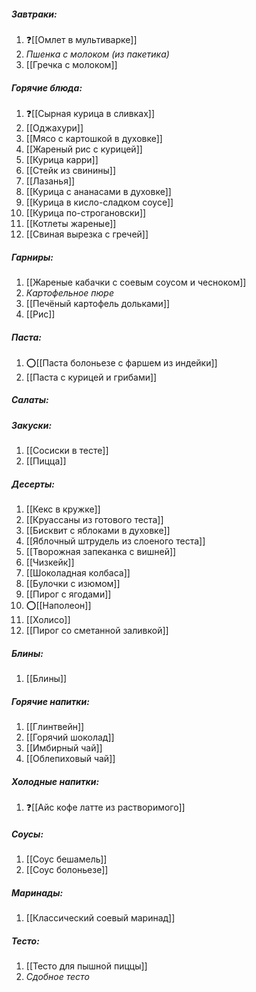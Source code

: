 ##### Завтраки:

1. ❓[[Омлет в мультиварке]]
1. *Пшенка с молоком (из пакетика)*
1. [[Гречка с молоком]]

##### Горячие блюда:

1. ❓[[Сырная курица в сливках]]
1. [[Оджахури]]
1. [[Мясо с картошкой в духовке]]
1. [[Жареный рис с курицей]]
1. [[Курица карри]]
1. [[Стейк из свинины]]
1. [[Лазанья]]
1. [[Курица с ананасами в духовке]]
1. [[Курица в кисло-сладком соусе]]
1. [[Курица по-строгановски]]
1. [[Котлеты жареные]]
1. [[Свиная вырезка с гречей]]

##### Гарниры:

1. [[Жареные кабачки с соевым соусом и чесноком]]
1. *Картофельное пюре*
1. [[Печёный картофель дольками]]
1. [[Рис]]

##### Паста:

1. ⭕[[Паста болоньезе с фаршем из индейки]]
1. [[Паста с курицей и грибами]]

##### Салаты:

##### Закуски:

1. [[Сосиски в тесте]]
1. [[Пицца]]

##### Десерты:

1. [[Кекс в кружке]]
1. [[Круассаны из готового теста]]
1. [[Бисквит с яблоками в духовке]]
1. [[Яблочный штрудель из слоеного теста]]
1. [[Творожная запеканка с вишней]]
1. [[Чизкейк]]
1. [[Шоколадная колбаса]]
1. [[Булочки с изюмом]]
1. [[Пирог с ягодами]]
1. ⭕[[Наполеон]]
1. [[Холисо]]
1. [[Пирог со сметанной заливкой]]

##### Блины:

1. [[Блины]]

##### Горячие напитки:

1. [[Глинтвейн]]
1. [[Горячий шоколад]]
1. [[Имбирный чай]]
1. [[Облепиховый чай]]

##### Холодные напитки:

1. ❓[[Айс кофе латте из растворимого]]

##### Соусы:

1. [[Соус бешамель]]
1. [[Соус болоньезе]]

##### Маринады:

1. [[Классический соевый маринад]]

##### Тесто:

1. [[Тесто для пышной пиццы]]
1. *Сдобное тесто*

